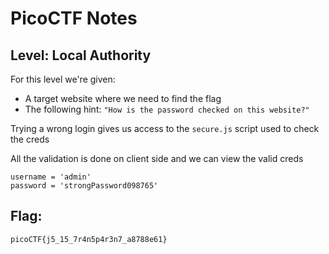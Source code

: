 # PicoCTF Notes
## Level: Local Authority

For this level we're given:

* A target website where we need to find the flag
* The following hint: `"How is the password checked on this website?"`

Trying a wrong login gives us access to the `secure.js` script used to check the creds

All the validation is done on client side and we can view the valid creds

```text
username = 'admin'
password = 'strongPassword098765'
```

## Flag:
``` picoCTF{j5_15_7r4n5p4r3n7_a8788e61} ```